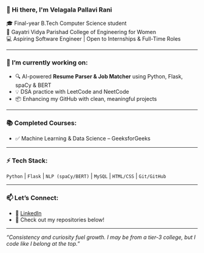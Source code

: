 ### 👋 Hi there, I'm Velagala Pallavi Rani

🎓 Final-year B.Tech Computer Science student  
🏫 Gayatri Vidya Parishad College of Engineering for Women  
💻 Aspiring Software Engineer | Open to Internships & Full-Time Roles

---

### 🔭 I’m currently working on:
- 🔍 AI-powered **Resume Parser & Job Matcher** using Python, Flask, spaCy & BERT
- 💡 DSA practice with LeetCode and NeetCode
- 📦 Enhancing my GitHub with clean, meaningful projects

---

### 📚 Completed Courses:
- ✅ Machine Learning & Data Science – GeeksforGeeks

---

### ⚡ Tech Stack:
`Python` | `Flask` | `NLP (spaCy/BERT)` | `MySQL` | `HTML/CSS` | `Git/GitHub`

---

### 📫 Let’s Connect:
- 💼 [LinkedIn](https://www.linkedin.com/in/pallavirani-velagala-41434625b/) 
- 🐍 Check out my repositories below!

---

_“Consistency and curiosity fuel growth. I may be from a tier-3 college, but I code like I belong at the top.”_
